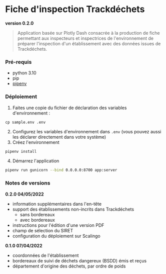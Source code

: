 # Fiche d'inspection Trackdéchets

**version 0.2.0**

> Application basée sur Plotly Dash consacrée à la production de fiche permettant aux inspecteurs et inspectrices de
> l'environnement de préparer l'inspection d'un établissement avec des données issues de Trackdéchets.

### Pré-requis

- python 3.10
- pip
- [pipenv](https://pipenv.pypa.io/en/latest/)

### Déploiement

1. Faites une copie du fichier de déclaration des variables d'environnement :

```
cp sample.env .env
```

2. Configurez les variables d'environnement dans `.env` (vous pouvez aussi les déclarer directement dans votre système)  
3. Créez l'environnement

```bash
pipenv install
```

4. Démarrez l'application

```bash
pipenv run gunicorn --bind 0.0.0.0:8700 app:server
```

### Notes de versions

**0.2.0 04/05/2022**

- information supplémentaires dans l'en-tête
- support des établissements non-incrits dans Trackdéchets
  - sans bordereaux
  - avec bordereaux
- instructions pour l'édition d'une version PDF
- champ de sélection du SIRET
- configuration du déploiement sur Scalingo

**0.1.0 07/04/2022**

- coordonnées de l'établissement
- bordereaux de suivi de déchets dangereux (BSDD) émis et reçus
- département d'origine des déchets, par ordre de poids
